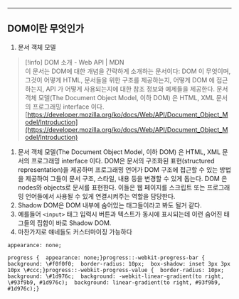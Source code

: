 ---

## DOM이란 무엇인가

1. 문서 객체 모델

> [!info] DOM 소개 - Web API | MDN  
> 이 문서는 DOM에 대한 개념을 간략하게 소개하는 문서이다: DOM 이 무엇이며, 그것이 어떻게 HTML, 문서들을 위한 구조를 제공하는지, 어떻게 DOM 에 접근하는지, API 가 어떻게 사용되는지에 대한 참조 정보와 예제들을 제공한다. 문서 객체 모델(The Document Object Model, 이하 DOM) 은 HTML, XML 문서의 프로그래밍 interface 이다.  
> [https://developer.mozilla.org/ko/docs/Web/API/Document_Object_Model/Introduction](https://developer.mozilla.org/ko/docs/Web/API/Document_Object_Model/Introduction)  

1. 문서 객체 모델(The Document Object Model, 이하 DOM) 은 HTML, XML 문서의 프로그래밍 interface 이다. DOM은 문서의 구조화된 표현(structured representation)을 제공하며 프로그래밍 언어가 DOM 구조에 접근할 수 있는 방법을 제공하여 그들이 문서 구조, 스타일, 내용 등을 변경할 수 있게 돕는다. DOM 은 nodes와 objects로 문서를 표현한다. 이들은 웹 페이지를 스크립트 또는 프로그래밍 언어들에서 사용될 수 있게 연결시켜주는 역할을 담당한다.
2. Shadow DOM은 DOM 내부에 숨어있는 태그들이라고 봐도 될거 같다.
3. 예를들어 `<input>` 태그 입력시 버튼과 텍스트가 동시에 표시되는데 이런 숨어진 태그들의 집합이 바로 Shadow DOM.
4. 마찬가지로 얘네들도 커스터마이징 가능하다

```
appearance: none;
```

```
progress {  appearance: none;}progress::-webkit-progress-bar {  background: \#f0f0f0;  border-radius: 10px;  box-shadow: inset 3px 3px 10px \#ccc;}progress::-webkit-progress-value {  border-radius: 10px;  background: \#1d976c;  background: -webkit-linear-gradient(to right, \#93f9b9, #1d976c);  background: linear-gradient(to right, #93f9b9, #1d976c);}
```